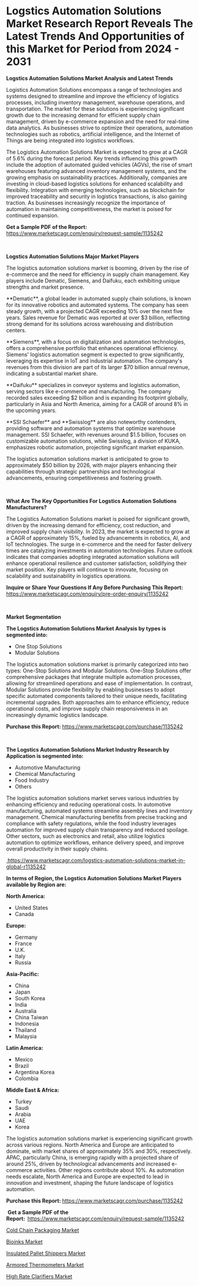 <p><h1>Logstics Automation Solutions Market Research Report Reveals The Latest Trends And Opportunities of this Market for Period from 2024 - 2031</h1></p><p><strong>Logstics Automation Solutions Market Analysis and Latest Trends</strong></p>
<p><p>Logistics Automation Solutions encompass a range of technologies and systems designed to streamline and improve the efficiency of logistics processes, including inventory management, warehouse operations, and transportation. The market for these solutions is experiencing significant growth due to the increasing demand for efficient supply chain management, driven by e-commerce expansion and the need for real-time data analytics. As businesses strive to optimize their operations, automation technologies such as robotics, artificial intelligence, and the Internet of Things are being integrated into logistics workflows. </p><p>The Logistics Automation Solutions Market is expected to grow at a CAGR of 5.6% during the forecast period. Key trends influencing this growth include the adoption of automated guided vehicles (AGVs), the rise of smart warehouses featuring advanced inventory management systems, and the growing emphasis on sustainability practices. Additionally, companies are investing in cloud-based logistics solutions for enhanced scalability and flexibility. Integration with emerging technologies, such as blockchain for improved traceability and security in logistics transactions, is also gaining traction. As businesses increasingly recognize the importance of automation in maintaining competitiveness, the market is poised for continued expansion.</p></p>
<p><strong>Get a Sample PDF of the Report:&nbsp;</strong> <a href="https://www.marketscagr.com/enquiry/request-sample/1135242?utm_campaign=1166&utm_medium=2&utm_source=Github&utm_content=ia&utm_term=20122024&utm_id=logstics-automation-solutions">https://www.marketscagr.com/enquiry/request-sample/1135242</a></p>
<p>&nbsp;</p>
<p><strong>Logstics Automation Solutions Major Market Players</strong></p>
<p><p>The logistics automation solutions market is booming, driven by the rise of e-commerce and the need for efficiency in supply chain management. Key players include Dematic, Siemens, and Daifuku, each exhibiting unique strengths and market presence.</p><p>**Dematic**, a global leader in automated supply chain solutions, is known for its innovative robotics and automated systems. The company has seen steady growth, with a projected CAGR exceeding 10% over the next five years. Sales revenue for Dematic was reported at over $3 billion, reflecting strong demand for its solutions across warehousing and distribution centers.</p><p>**Siemens**, with a focus on digitalization and automation technologies, offers a comprehensive portfolio that enhances operational efficiency. Siemens' logistics automation segment is expected to grow significantly, leveraging its expertise in IoT and industrial automation. The company's revenues from this division are part of its larger $70 billion annual revenue, indicating a substantial market share.</p><p>**Daifuku** specializes in conveyor systems and logistics automation, serving sectors like e-commerce and manufacturing. The company recorded sales exceeding $2 billion and is expanding its footprint globally, particularly in Asia and North America, aiming for a CAGR of around 8% in the upcoming years.</p><p>**SSI Schaefer** and **Swisslog** are also noteworthy contenders, providing software and automation systems that optimize warehouse management. SSI Schaefer, with revenues around $1.5 billion, focuses on customizable automation solutions, while Swisslog, a division of KUKA, emphasizes robotic automation, projecting significant market expansion.</p><p>The logistics automation solutions market is anticipated to grow to approximately $50 billion by 2026, with major players enhancing their capabilities through strategic partnerships and technological advancements, ensuring competitiveness and fostering growth.</p></p>
<p>&nbsp;</p>
<p><strong>What Are The Key Opportunities For Logstics Automation Solutions Manufacturers?</strong></p>
<p><p>The Logistics Automation Solutions market is poised for significant growth, driven by the increasing demand for efficiency, cost reduction, and improved supply chain visibility. In 2023, the market is expected to grow at a CAGR of approximately 15%, fueled by advancements in robotics, AI, and IoT technologies. The surge in e-commerce and the need for faster delivery times are catalyzing investments in automation technologies. Future outlook indicates that companies adopting integrated automation solutions will enhance operational resilience and customer satisfaction, solidifying their market position. Key players will continue to innovate, focusing on scalability and sustainability in logistics operations.</p></p>
<p><strong>Inquire or Share Your Questions If Any Before Purchasing This Report:</strong> <a href="https://www.marketscagr.com/enquiry/pre-order-enquiry/1135242?utm_campaign=1166&utm_medium=2&utm_source=Github&utm_content=ia&utm_term=20122024&utm_id=logstics-automation-solutions">https://www.marketscagr.com/enquiry/pre-order-enquiry/1135242</a></p>
<p>&nbsp;</p>
<p><strong>Market Segmentation</strong></p>
<p><strong>The Logstics Automation Solutions Market Analysis by types is segmented into:</strong></p>
<p><ul><li>One Stop Solutions</li><li>Modular Solutions</li></ul></p>
<p><p>The logistics automation solutions market is primarily categorized into two types: One-Stop Solutions and Modular Solutions. One-Stop Solutions offer comprehensive packages that integrate multiple automation processes, allowing for streamlined operations and ease of implementation. In contrast, Modular Solutions provide flexibility by enabling businesses to adopt specific automated components tailored to their unique needs, facilitating incremental upgrades. Both approaches aim to enhance efficiency, reduce operational costs, and improve supply chain responsiveness in an increasingly dynamic logistics landscape.</p></p>
<p><strong>Purchase this Report:&nbsp;</strong><a href="https://www.marketscagr.com/purchase/1135242?utm_campaign=1166&utm_medium=2&utm_source=Github&utm_content=ia&utm_term=20122024&utm_id=logstics-automation-solutions">https://www.marketscagr.com/purchase/1135242</a></p>
<p>&nbsp;</p>
<p><strong>The Logstics Automation Solutions Market Industry Research by Application is segmented into:</strong></p>
<p><ul><li>Automotive Manufacturing</li><li>Chemical Manufacturing</li><li>Food Industry</li><li>Others</li></ul></p>
<p><p>The logistics automation solutions market serves various industries by enhancing efficiency and reducing operational costs. In automotive manufacturing, automated systems streamline assembly lines and inventory management. Chemical manufacturing benefits from precise tracking and compliance with safety regulations, while the food industry leverages automation for improved supply chain transparency and reduced spoilage. Other sectors, such as electronics and retail, also utilize logistics automation to optimize workflows, enhance delivery speed, and improve overall productivity in their supply chains.</p></p>
<p><a href="https://www.marketscagr.com/logstics-automation-solutions-market-in-global-r1135242?utm_campaign=1166&utm_medium=2&utm_source=Github&utm_content=ia&utm_term=20122024&utm_id=logstics-automation-solutions">&nbsp;https://www.marketscagr.com/logstics-automation-solutions-market-in-global-r1135242</a></p>
<p><strong>In terms of Region, the Logstics Automation Solutions Market Players available by Region are:</strong></p>
<p>
    <p> <strong> North America: </strong>
        <ul>
            <li>United States</li>
            <li>Canada</li>
        </ul>
        </p> 
    <p> <strong> Europe: </strong>
        <ul>
            <li>Germany</li>
            <li>France</li>
            <li>U.K.</li>
            <li>Italy</li>
            <li>Russia</li>
        </ul>
        </p> 
    <p> <strong> Asia-Pacific: </strong>
        <ul>
            <li>China</li>
            <li>Japan</li>
            <li>South Korea</li>
            <li>India</li>
            <li>Australia</li>
            <li>China Taiwan</li>
            <li>Indonesia</li>
            <li>Thailand</li>
            <li>Malaysia</li>
        </ul>
        </p> 
    <p> <strong> Latin America: </strong>
        <ul>
            <li>Mexico</li>
            <li>Brazil</li>
            <li>Argentina Korea</li>
            <li>Colombia</li>
        </ul>
        </p> 
    <p> <strong> Middle East & Africa: </strong>
        <ul>
            <li>Turkey</li>
            <li>Saudi</li>
            <li>Arabia</li>
            <li>UAE</li>
            <li>Korea</li>
        </ul>
    </p>
    </p>
<p><p>The logistics automation solutions market is experiencing significant growth across various regions. North America and Europe are anticipated to dominate, with market shares of approximately 35% and 30%, respectively. APAC, particularly China, is emerging rapidly with a projected share of around 25%, driven by technological advancements and increased e-commerce activities. Other regions contribute about 10%. As automation needs escalate, North America and Europe are expected to lead in innovation and investment, shaping the future landscape of logistics automation.</p></p>
<p><strong>Purchase this Report: </strong><a href="https://www.marketscagr.com/purchase/1135242?utm_campaign=1166&utm_medium=2&utm_source=Github&utm_content=ia&utm_term=20122024&utm_id=logstics-automation-solutions">https://www.marketscagr.com/purchase/1135242</a></p>
<p>&nbsp;<strong>Get a Sample PDF of the Report:&nbsp;&nbsp;</strong><a href="https://www.marketscagr.com/enquiry/request-sample/1135242?utm_campaign=1166&utm_medium=2&utm_source=Github&utm_content=ia&utm_term=20122024&utm_id=logstics-automation-solutions">https://www.marketscagr.com/enquiry/request-sample/1135242</a></p>
<p><strong></strong></p>
<p><p><a href="https://www.linkedin.com/pulse/size-globalcold-chain-packaging-market-compounded-annual-ntebc?utm_campaign=1166&utm_medium=2&utm_source=Github&utm_content=ia&utm_term=20122024&utm_id=logstics-automation-solutions">Cold Chain Packaging Market</a></p><p><a href="https://www.linkedin.com/pulse/in-depth-bioinks-market-study-2024-2031-expected-cagr-48-uoo6f?utm_campaign=1166&utm_medium=2&utm_source=Github&utm_content=ia&utm_term=20122024&utm_id=logstics-automation-solutions">Bioinks Market</a></p><p><a href="https://www.linkedin.com/pulse/rising-demand-insulated-pallet-shippers-market-influencing-ijnsf?utm_campaign=1166&utm_medium=2&utm_source=Github&utm_content=ia&utm_term=20122024&utm_id=logstics-automation-solutions">Insulated Pallet Shippers Market</a></p><p><a href="https://github.com/ElviraLeka1962/Market-Research-Report-List-1/blob/main/armored-thermometers-market.md?utm_campaign=1166&utm_medium=2&utm_source=Github&utm_content=ia&utm_term=20122024&utm_id=logstics-automation-solutions">Armored Thermometers Market</a></p><p><a href="https://github.com/darenph8er/Market-Research-Report-List-1/blob/main/high-rate-clarifiers-market.md?utm_campaign=1166&utm_medium=2&utm_source=Github&utm_content=ia&utm_term=20122024&utm_id=logstics-automation-solutions">High Rate Clarifiers Market</a></p></p>